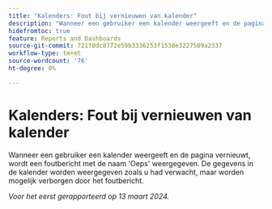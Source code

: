 ```yaml
---
title: "Kalenders: Fout bij vernieuwen van kalender"
description: "Wanneer een gebruiker een kalender weergeeft en de pagina vernieuwt, wordt een fout in het deelvenster Hele weergegeven. De gegevens op de kalender worden weergegeven zoals u had verwacht, maar worden mogelijk verborgen door het foutbericht."
hidefromtoc: true
feature: Reports and Dashboards
source-git-commit: 721f0dc8772e59b3336253f1538e3227509a2337
workflow-type: tm+mt
source-wordcount: '76'
ht-degree: 0%

---
```



# Kalenders: Fout bij vernieuwen van kalender

Wanneer een gebruiker een kalender weergeeft en de pagina vernieuwt, wordt een foutbericht met de naam &#39;Oeps&#39; weergegeven. De gegevens in de kalender worden weergegeven zoals u had verwacht, maar worden mogelijk verborgen door het foutbericht.

_Voor het eerst gerapporteerd op 13 maart 2024._

